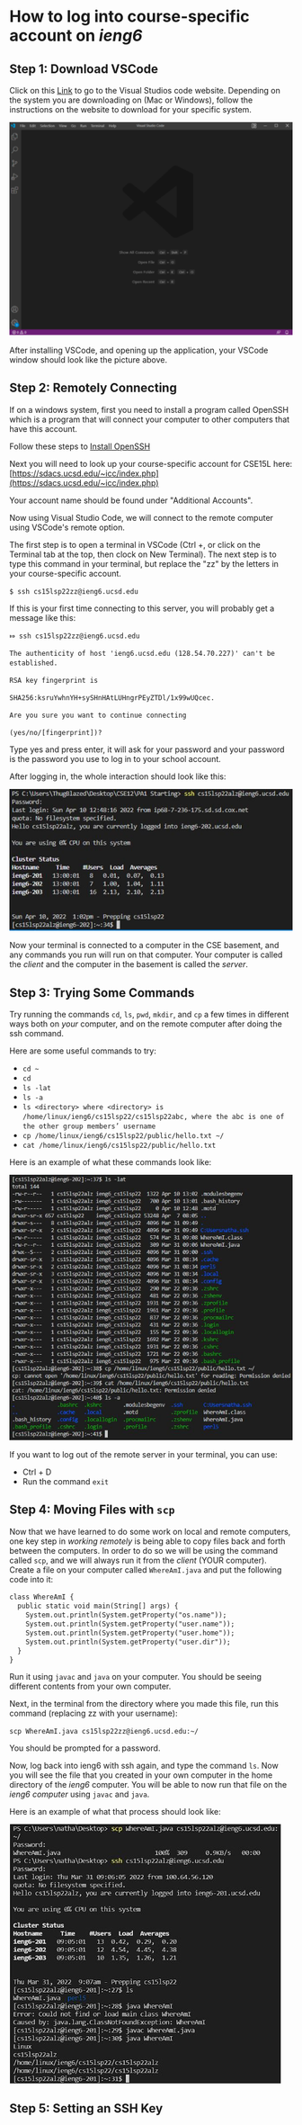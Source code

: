# How to log into course-specific account on *ieng6*
## Step 1: Download VSCode
Click on this [Link](https://code.visualstudio.com/) to go to the Visual Studios code website. Depending on the system you are downloading on (Mac or Windows), follow the instructions on the website to download for your specific system.  
  
![vscode](VSCODE.PNG)  
  
After installing VSCode, and opening up the application, your VSCode window should look like the picture above.
## Step 2: Remotely Connecting
If on a windows system, first you need to install a program called OpenSSH which is a program that will connect your computer to other computers that have this account.  
  
Follow these steps to [Install OpenSSH](https://docs.microsoft.com/en-us/windows-server/administration/openssh/openssh_install_firstuse)  
  
Next you will need to look up your course-specific account for CSE15L here: [https://sdacs.ucsd.edu/~icc/index.php](https://sdacs.ucsd.edu/~icc/index.php)  
  
Your account name should be found under "Additional Accounts".  
  
Now using Visual Studio Code, we will connect to the remote computer using VSCode's remote option.  
  
The first step is to open a terminal in VSCode (Ctrl +, or click on the Terminal tab at the top, then clock on New Terminal). The next step is to type this command in your terminal, but replace the "zz" by the letters in your course-specific account.  
  
`$ ssh cs15lsp22zz@ieng6.ucsd.edu`  
  
If this is your first time connecting to this server, you will probably get a message like this:

`⤇ ssh cs15lsp22zz@ieng6.ucsd.edu`  
  
`The authenticity of host 'ieng6.ucsd.edu (128.54.70.227)' can't be established.`  

`RSA key fingerprint is`  
  
`SHA256:ksruYwhnYH+sySHnHAtLUHngrPEyZTDl/1x99wUQcec.`  
  
`Are you sure you want to continue connecting`  
  
`(yes/no/[fingerprint])?`  
  
Type yes and press enter, it will ask for your password and your password is the password you use to log in to your school account.  
  
After logging in, the whole interaction should look like this:  
  
![pic1](pic1.JPG)
  
Now your terminal is connected to a computer in the CSE basement, and any commands you run will run on that computer. Your computer is called the _client_ and the computer in the basement is called the _server_.  
  
## Step 3: Trying Some Commands
Try running the commands `cd`, `ls`, `pwd`, `mkdir`, and `cp` a few times in different ways both on _your_ computer, and on the remote computer after doing the ssh command.  
  
Here are some useful commands to try:
- `cd ~`
- `cd`
- `ls -lat`
- `ls -a`
- `ls <directory> where <directory> is /home/linux/ieng6/cs15lsp22/cs15lsp22abc, where the abc is one of the other group members’ username`
- `cp /home/linux/ieng6/cs15lsp22/public/hello.txt ~/`
- `cat /home/linux/ieng6/cs15lsp22/public/hello.txt`  
  
Here is an example of what these commands look like:  
  
![pic2](pic2.JPG)  
  
If you want to log out of the remote server in your terminal, you can use:
- Ctrl + D
- Run the command `exit`

## Step 4: Moving Files with `scp`
Now that we have learned to do some work on local and remote computers, one key step in _working remotely_ is being able to copy files back and forth between the computers. In order to do so we will be using the command called `scp`, and we will always run it from the _client_ (YOUR computer). Create a file on your computer called `WhereAmI.java` and put the following code into it:
```
class WhereAmI {
  public static void main(String[] args) {
    System.out.println(System.getProperty("os.name"));
    System.out.println(System.getProperty("user.name"));
    System.out.println(System.getProperty("user.home"));
    System.out.println(System.getProperty("user.dir"));
  }
}
```
Run it using `javac` and `java` on your computer. You should be seeing different contents from your own computer.  
  
Next, in the terminal from the directory where you made this file, run this command (replacing zz with your username):  
  
`scp WhereAmI.java cs15lsp22zz@ieng6.ucsd.edu:~/`  
  
You should be prompted for a password.  
  
Now, log back into ieng6 with ssh again, and type the command `ls`. Now you will see the file that you created in your own computer in the home directory of the _ieng6_ computer. You will be able to now run that file on the _ieng6 computer_ using `javac` and `java`.  
  
Here is an example of what that process should look like:  
  
![pic3](pic3.JPG)  
  
## Step 5: Setting an SSH Key

  




